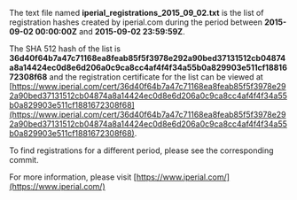 The text file named **iperial_registrations_2015_09_02.txt** is the list of registration hashes created by iperial.com during the period between **2015-09-02 00:00:00Z** and **2015-09-02 23:59:59Z**.

The SHA 512 hash of the list is **36d40f64b7a47c71168ea8feab85f5f3978e292a90bed37131512cb04874a8a14424ec0d8e6d206a0c9ca8cc4af4f4f34a55b0a829903e511cf1881672308f68** and the registration certificate for the list can be viewed at [https://www.iperial.com/cert/36d40f64b7a47c71168ea8feab85f5f3978e292a90bed37131512cb04874a8a14424ec0d8e6d206a0c9ca8cc4af4f4f34a55b0a829903e511cf1881672308f68](https://www.iperial.com/cert/36d40f64b7a47c71168ea8feab85f5f3978e292a90bed37131512cb04874a8a14424ec0d8e6d206a0c9ca8cc4af4f4f34a55b0a829903e511cf1881672308f68).

To find registrations for a different period, please see the corresponding commit.

For more information, please visit [https://www.iperial.com/](https://www.iperial.com/)
